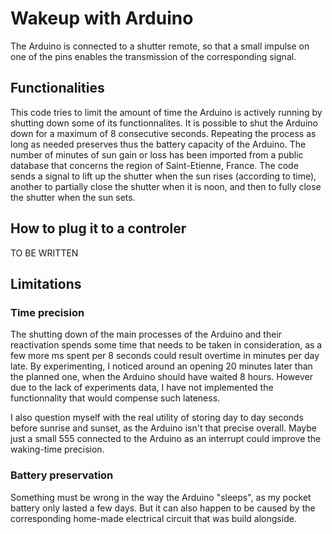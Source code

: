 # Wakeup with Arduino
The Arduino is connected to a shutter remote, so that a small impulse on
one of the pins enables the transmission of the corresponding signal.

## Functionalities
This code tries to limit the amount of time the Arduino is actively running
by shutting down some of its functionnalites. It is possible to shut the
Arduino down for a maximum of 8 consecutive seconds. Repeating the
process as long as needed preserves thus the battery capacity of the
Arduino.
The number of minutes of sun gain or loss has been imported from a
public database that concerns the region of Saint-Etienne, France.
The code sends a signal to lift up the shutter when the
sun rises (according to time), another to partially close the shutter
when it is noon, and then to fully close the shutter when the sun sets.

## How to plug it to a controler
TO BE WRITTEN

## Limitations
### Time precision
The shutting down of the main processes of the Arduino and their reactivation
spends some time that needs to be taken in consideration, as a few more
ms spent per 8 seconds could result overtime in minutes per day late.
By experimenting, I noticed around an opening 20 minutes later than
the planned one, when the Arduino should have waited 8 hours.
However due to the lack of experiments data, I have not implemented the
functionnality that would compense such lateness.

I also question myself with the real utility of storing day to day
seconds before sunrise and sunset, as the Arduino isn't that precise
overall. Maybe just a small 555 connected to the Arduino as an interrupt
could improve the waking-time precision.

### Battery preservation
Something must be wrong in the way the Arduino "sleeps", as my pocket
battery only lasted a few days. But it can also happen to be caused
by the corresponding home-made electrical circuit that was build
alongside.
